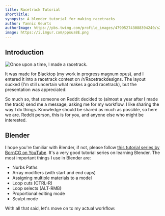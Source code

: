 ```yaml
---
title: Racetrack Tutorial
shortTitle:
synopsis: A blender tutorial for making racetracks
author: Yannic Geurts
authorImage: https://pbs.twimg.com/profile_images/479952743088394240/s2KvC_zT_400x400.png
image: https://i.imgur.com/ppsua8E.png
---
```


## Introduction

![Once upon a time, I made a racetrack.](https://i.imgur.com/tsPfTwi.jpg)

It was made for Blacktop (my work in progress magnum opus), and I entered it into a racetrack contest on /r/Racetrackdesigns.
The layout sucked (I'm still uncertain what makes a good racetrack), but the presentation was appreciated.

So much so, that someone on Reddit decided to (almost a year after I made the track) send me a message, asking me for my workflow.
I like sharing the way I do things. Knowledge should be shared as much as possible, so here we are. Reddit person, this is for you, and anyone else who might be interested.

## Blender

I hope you're familiar with Blender, if not, please follow [this tutorial series by BornCG on YouTube](https://www.youtube.com/watch?v=lY6KPrc4uMw&list=PLda3VoSoc_TR7X7wfblBGiRz-bvhKpGkS). It's a very good tutorial series on learning Blender.
The most important things I use in Blender are:

- Nurbs Paths
- Array modifiers (with start and end caps)
- Assigning multiple materials to a model
- Loop cuts (CTRL-R)
- Loop selects (ALT-RMB)
- Proportional editing mode
- Sculpt mode

With all that said, let's move on to my actual workflow:
